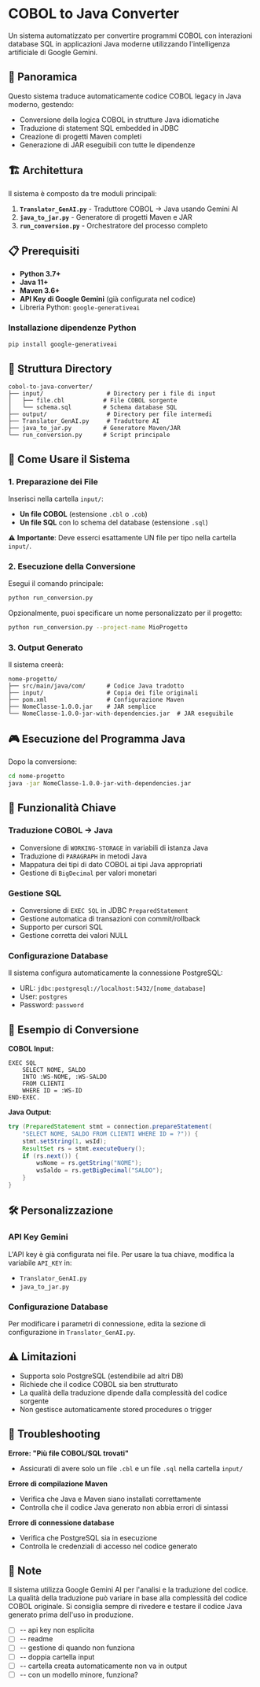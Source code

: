 # COBOL to Java Converter

Un sistema automatizzato per convertire programmi COBOL con interazioni database SQL in applicazioni Java moderne utilizzando l'intelligenza artificiale di Google Gemini.

## 🎯 Panoramica

Questo sistema traduce automaticamente codice COBOL legacy in Java moderno, gestendo:
- Conversione della logica COBOL in strutture Java idiomatiche
- Traduzione di statement SQL embedded in JDBC
- Creazione di progetti Maven completi
- Generazione di JAR eseguibili con tutte le dipendenze

## 🏗️ Architettura

Il sistema è composto da tre moduli principali:

1. **`Translator_GenAI.py`** - Traduttore COBOL → Java usando Gemini AI
2. **`java_to_jar.py`** - Generatore di progetti Maven e JAR
3. **`run_conversion.py`** - Orchestratore del processo completo

## 📋 Prerequisiti

- **Python 3.7+**
- **Java 11+** 
- **Maven 3.6+**
- **API Key di Google Gemini** (già configurata nel codice)
- Libreria Python: `google-generativeai`

### Installazione dipendenze Python

```bash
pip install google-generativeai
```

## 📁 Struttura Directory

```
cobol-to-java-converter/
├── input/                  # Directory per i file di input
│   ├── file.cbl           # File COBOL sorgente
│   └── schema.sql         # Schema database SQL
├── output/                 # Directory per file intermedi
├── Translator_GenAI.py     # Traduttore AI
├── java_to_jar.py         # Generatore Maven/JAR
└── run_conversion.py      # Script principale
```

## 🚀 Come Usare il Sistema

### 1. Preparazione dei File

Inserisci nella cartella `input/`:
- **Un file COBOL** (estensione `.cbl` o `.cob`)
- **Un file SQL** con lo schema del database (estensione `.sql`)

⚠️ **Importante**: Deve esserci esattamente UN file per tipo nella cartella `input/`.

### 2. Esecuzione della Conversione

Esegui il comando principale:

```bash
python run_conversion.py
```

Opzionalmente, puoi specificare un nome personalizzato per il progetto:

```bash
python run_conversion.py --project-name MioProgetto
```

### 3. Output Generato

Il sistema creerà:
```
nome-progetto/
├── src/main/java/com/      # Codice Java tradotto
├── input/                  # Copia dei file originali
├── pom.xml                 # Configurazione Maven
├── NomeClasse-1.0.0.jar    # JAR semplice
└── NomeClasse-1.0.0-jar-with-dependencies.jar  # JAR eseguibile
```

## 🎮 Esecuzione del Programma Java

Dopo la conversione:

```bash
cd nome-progetto
java -jar NomeClasse-1.0.0-jar-with-dependencies.jar
```

## 🔧 Funzionalità Chiave

### Traduzione COBOL → Java
- Conversione di `WORKING-STORAGE` in variabili di istanza Java
- Traduzione di `PARAGRAPH` in metodi Java
- Mappatura dei tipi di dato COBOL ai tipi Java appropriati
- Gestione di `BigDecimal` per valori monetari

### Gestione SQL
- Conversione di `EXEC SQL` in JDBC `PreparedStatement`
- Gestione automatica di transazioni con commit/rollback
- Supporto per cursori SQL
- Gestione corretta dei valori NULL

### Configurazione Database
Il sistema configura automaticamente la connessione PostgreSQL:
- URL: `jdbc:postgresql://localhost:5432/[nome_database]`
- User: `postgres`
- Password: `password`

## 📝 Esempio di Conversione

**COBOL Input:**
```cobol
EXEC SQL
    SELECT NOME, SALDO 
    INTO :WS-NOME, :WS-SALDO
    FROM CLIENTI
    WHERE ID = :WS-ID
END-EXEC.
```

**Java Output:**
```java
try (PreparedStatement stmt = connection.prepareStatement(
    "SELECT NOME, SALDO FROM CLIENTI WHERE ID = ?")) {
    stmt.setString(1, wsId);
    ResultSet rs = stmt.executeQuery();
    if (rs.next()) {
        wsNome = rs.getString("NOME");
        wsSaldo = rs.getBigDecimal("SALDO");
    }
}
```

## 🛠️ Personalizzazione

### API Key Gemini
L'API key è già configurata nei file. Per usare la tua chiave, modifica la variabile `API_KEY` in:
- `Translator_GenAI.py`
- `java_to_jar.py`

### Configurazione Database
Per modificare i parametri di connessione, edita la sezione di configurazione in `Translator_GenAI.py`.

## ⚠️ Limitazioni

- Supporta solo PostgreSQL (estendibile ad altri DB)
- Richiede che il codice COBOL sia ben strutturato
- La qualità della traduzione dipende dalla complessità del codice sorgente
- Non gestisce automaticamente stored procedures o trigger

## 🐛 Troubleshooting

**Errore: "Più file COBOL/SQL trovati"**
- Assicurati di avere solo un file `.cbl` e un file `.sql` nella cartella `input/`

**Errore di compilazione Maven**
- Verifica che Java e Maven siano installati correttamente
- Controlla che il codice Java generato non abbia errori di sintassi

**Errore di connessione database**
- Verifica che PostgreSQL sia in esecuzione
- Controlla le credenziali di accesso nel codice generato

## 📄 Note

Il sistema utilizza Google Gemini AI per l'analisi e la traduzione del codice. La qualità della traduzione può variare in base alla complessità del codice COBOL originale. Si consiglia sempre di rivedere e testare il codice Java generato prima dell'uso in produzione.

- [ ] -- api key non esplicita
- [ ] -- readme
- [ ] -- gestione di quando non funziona
- [ ] -- doppia cartella input
- [ ] -- cartella creata automaticamente non va in output
- [ ] -- con un modello minore, funziona?
